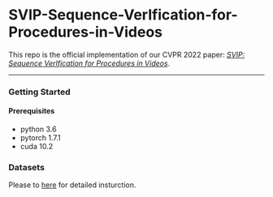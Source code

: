 # SVIP-Sequence-VerIfication-for-Procedures-in-Videos
This repo is the official implementation of our CVPR 2022 paper: [*SVIP: Sequence VerIfication for Procedures in Videos*](https://arxiv.org/abs/2112.06447).

---
### Getting Started
#### Prerequisites
- python 3.6
- pytorch 1.7.1
- cuda 10.2

### Datasets
Please to [here](https://github.com/svip-lab/SVIP-Sequence-VerIfication-for-Procedures-in-Videos/tree/main/Datasets) for detailed insturction.
